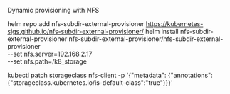 Dynamic provisioning with NFS


helm repo add nfs-subdir-external-provisioner https://kubernetes-sigs.github.io/nfs-subdir-external-provisioner/
helm install nfs-subdir-external-provisioner nfs-subdir-external-provisioner/nfs-subdir-external-provisioner \
    --set nfs.server=192.168.2.17 \
    --set nfs.path=/k8_storage

kubectl patch storageclass nfs-client -p '{"metadata": {"annotations":{"storageclass.kubernetes.io/is-default-class":"true"}}}'
